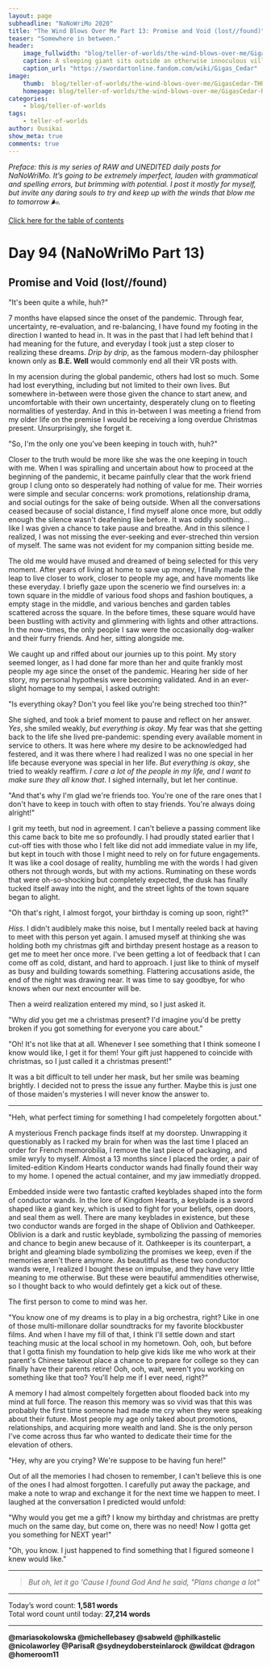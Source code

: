 ```yaml
---
layout: page
subheadline: "NaNoWriMo 2020"
title: "The Wind Blows Over Me Part 13: Promise and Void (lost//found)"
teaser: "Somewhere in between."
header:
    image_fullwidth: "blog/teller-of-worlds/the-wind-blows-over-me/GigasCedar-HEAD.jpg"
    caption: A sleeping giant sits outside an otherwise innoculous village at the outskirts of the virtual realm...
    caption_url: "https://swordartonline.fandom.com/wiki/Gigas_Cedar"
image:
    thumb:  blog/teller-of-worlds/the-wind-blows-over-me/GigasCedar-THUMB.png
    homepage: blog/teller-of-worlds/the-wind-blows-over-me/GigasCedar-RAW.png
categories:
    - blog/teller-of-worlds
tags:   
    - teller-of-worlds
author: Ousikai
show_meta: true
comments: true
---
```

*Preface: this is my series of RAW and UNEDITED daily posts for NaNoWriMo. It’s going to be extremely imperfect, lauden with grammatical and spelling errors, but brimming with potential. I post it mostly for myself, but invite any daring souls to try and keep up with the winds that blow me to tomorrow :wind_face:.*

[Click here for the table of contents]({{site.url}}{{site.baseurl}}/blog/teller-of-worlds/the-wind-blows-over-me-table-of-contents) <br/>

# Day 94 (NaNoWriMo Part 13)     
## Promise and Void (lost//found)

"It's been quite a while, huh?"

7 months have elapsed since the onset of the pandemic. Through fear, uncertainty, re-evaluation, and re-balancing, I have found my footing in the direction I wanted to head in. It was in the past that I had left behind that I had meaning for the future, and everyday I took just a step closer to realizing these dreams. *Drip by drip*, as the famous modern-day philospher known only as **B.E. Well** would commonly end all their VR posts with.

In my acension during the global pandemic, others had lost so much. Some had lost everything, including but not limited to their own lives. But somewhere in-between were those given the chance to start anew, and uncomfortable with their own uncertainty, desperately clung on to fleeting normalities of yesterday. And in this in-between I was meeting a friend from my older life on the premise I would be receiving a long overdue Christmas present. Unsurprisingly, she forget it. 

"So, I'm the only one you've been keeping in touch with, huh?"

Closer to the truth would be more like she was the one keeping in touch with me. When I was spiralling and uncertain about how to proceed at the beginning of the pandemic, it became painfully clear that the work friend group I clung onto so desperately had nothing of value for me. Their worries were simple and secular concerns: work promotions, relationship drama, and social outings for the sake of being outside. When all the conversations ceased because of social distance, I find myself alone once more, but oddly enough the silence wasn't deafening like before. It was oddly soothing... like I was given a chance to take pause and breathe. And in this silence I realized, I was not missing the ever-seeking and ever-streched thin version of myself. The same was not evident for my companion sitting beside me.

The old me would have mused and dreamed of being selected for this very moment. After years of living at home to save up money, I finally made the leap to live closer to work, closer to people my age, and have moments like these everyday. I briefly gaze upon the scenerio we find ourselves in: a town square in the middle of various food shops and fashion boutiques, a empty stage in the middle, and various benches and garden tables scattered across the square. In the before times, these square would have been bustling with activity and glimmering with lights and other attractions. In the now-times, the only people I saw were the occasionally dog-walker and their furry friends. And her, sitting alongside me. 

We caught up and riffed about our journies up to this point. My story seemed longer, as I had done far more than her and quite frankly most people my age since the onset of the pandemic. Hearing her side of her story, my personal hypothesis were becoming validated. And in an ever-slight homage to my sempai, I asked outright:

"Is everything okay? Don't you feel like you're being streched too thin?"

She sighed, and took a brief moment to pause and reflect on her answer. *Yes*, she smiled weakly, *but everything is okay*. My fear was that she getting back to the life she lived pre-pandemic: spending every available moment in service to others. It was here where my desire to be acknowledged had festered, and it was there where I had realized I was no one special in her life because everyone was special in her life. *But everything is okay*, she tried to weakly reaffirm. *I care a lot of the people in my life, and I want to make sure they all know that*. I sighed internally, but let her continue. 

"And that's why I'm glad we're friends too. You're one of the rare ones that I don't have to keep in touch with often to stay friends. You're always doing alright!"

I grit my teeth, but nod in agreement. I can't believe a passing comment like this came back to bite me so profoundly. I had proudly stated earlier that I cut-off ties with those who I felt like did not add immediate value in my life, but kept in touch with those I might need to rely on for future engagements. It was like a cool dosage of reality, humbling me with the words I had given others not through words, but with my actions. Ruminating on these words that were oh-so-shocking but completely expected, the dusk has finally tucked itself away into the night, and the street lights of the town square began to alight.

"Oh that's right, I almost forgot, your birthday is coming up soon, right?"

*Hiss*. I didn't audiblely make this noise, but I mentally reeled back at having to meet with this person yet again. I amused myself at thinking she was holding both my christmas gift and birthday present hostage as a reason to get me to meet her once more. I've been getting a lot of feedback that I can come off as cold, distant, and hard to approach. I just like to think of myself as busy and building towards something. Flattering accusations aside, the end of the night was drawing near. It was time to say goodbye, for who knows when our next encounter will be.

Then a weird realization entered my mind, so I just asked it. 

"Why *did* you get me a christmas present? I'd imagine you'd be pretty broken if you got something for everyone you care about."

"Oh! It's not like that at all. Whenever I see something that I think someone I know would like, I get it for them! Your gift just happened to coincide with christmas, so I just called it a christmas present!"

It was a bit difficult to tell under her mask, but her smile was beaming brightly. I decided not to press the issue any further. Maybe this is just one of those maiden's mysteries I will never know the answer to.

---

"Heh, what perfect timing for something I had compeletely forgotten about."

A mysterious French package finds itself at my doorstep. Unwrapping it questionably as I racked my brain for when was the last time I placed an order for French memorobilia, I remove the last piece of packaging, and smile wryly to myself. Almost a 13 months since I placed the order, a pair of limited-edition Kindom Hearts conductor wands had finally found their way to my home. I opened the actual container, and my jaw immediatly dropped.

Embedded inside were two fantastic crafted keyblades shaped into the form of conductor wands. In the lore of Kingdom Hearts, a keyblade is a sword shaped like a giant key, which is used to fight for your beliefs, open doors, and seal them as well. There are many keyblades in existence, but these two conductor wands are forged in the shape of Oblivion and Oathkeeper. Oblivion is a dark and rustic keyblade, symbolizing the passing of memories and chance to begin anew because of it. Oathkeeper is its counterpart, a bright and gleaming blade symbolizing the promises we keep, even if the memories aren't there anymore. As beautitful as these two conductor wands were, I realized I bought these on impulse, and they have very little meaning to me otherwise. But these were beautiful ammendities otherwise, so I thought back to who would defintely get a kick out of these. 

The first person to come to mind was her.

"You know one of my dreams is to play in a big orchestra, right? Like in one of those multi-millonare dollar soundtracks for my favorite blockbuster films. And when I have my fill of that, I think I'll settle down and start teaching music at the local school in my hometown. Ooh, ooh, but before that I gotta finish my foundation to help give kids like me who work at their parent's Chinese takeout place a chance to prepare for college so they can finally have their parents retire! Ooh, ooh, wait, weren't you working on something like that too? You'll help me if I ever need, right?"

A memory I had almost compeltely forgetten about flooded back into my mind at full force. The reason this memory was so vivid was that this was probably the first time someone had made me cry when they were speaking about their future. Most people my age only taked about promotions, relationships, and acquiring more wealth and land. She is the only person I've come across thus far who wanted to dedicate their time for the elevation of others. 

"Hey, why are you crying? We're suppose to be having fun here!"

Out of all the memories I had chosen to remember, I can't believe this is one of the ones I had almost forgotten. I carefully put away the package, and make a note to wrap and exchange it for the next time we happen to meet. I laughed at the conversation I predicted would unfold:

"Why would you get me a gift? I know my birthday and christmas are pretty much on the same day, but come on, there was no need! Now I gotta get you something for NEXT year!"

"Oh, you know. I just happened to find something that I figured someone I knew would like."

---

> *But oh, let it go*
> *'Cause I found God*
> *And he said, "Plans change a lot"*

---

Today’s word count: **1,581 words** <br/>
Total word count until today: **27,214 words** <br/>

-----

**@mariasokolowska @michellebasey @sabweld @philkastelic @nicolaworley @ParisaR @sydneydobersteinlarock @wildcat @dragon @homeroom11**